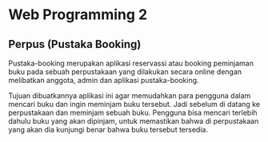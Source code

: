 # Web Programming 2
## Perpus (Pustaka Booking)


Pustaka-booking merupakan aplikasi reservassi atau booking peminjaman buku pada
sebuah perpustakaan yang dilakukan secara online dengan melibatkan anggota, admin dan
aplikasi pustaka-booking.

Tujuan dibuatkannya aplikasi ini agar memudahkan para pengguna dalam mencari buku dan ingin meminjam buku tersebut.
Jadi sebelum di datang ke perpustakaan dan meminjam sebuah buku. Pengguna bisa mencari terlebih dahulu buku yang
akan dipinjam, untuk memastikan bahwa di perpustakaan yang akan dia kunjungi benar
bahwa buku tersebut tersedia.

